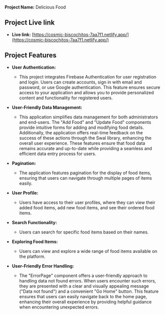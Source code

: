  **Project Name:** Delicious Food
## Project Live link
- **Live link:** [https://cosmic-biscochitos-7aa7f1.netlify.app/](https://cosmic-biscochitos-7aa7f1.netlify.app/)



## Project Features

- **User Authentication:**
  - This project integrates Firebase Authentication for user registration and login. Users can create accounts, sign in with email and password, or use Google authentication. This feature ensures secure access to your application and allows you to provide personalized content and functionality for registered users.

- **User-Friendly Data Management:**
  - This application simplifies data management for both administrators and end-users. The "Add Food" and "Update Food" components provide intuitive forms for adding and modifying food details. Additionally, the application offers real-time feedback on the success of these actions through the Swal library, enhancing the overall user experience. These features ensure that food data remains accurate and up-to-date while providing a seamless and efficient data entry process for users.

- **Pagination:**
  - The application features pagination for the display of food items, ensuring that users can navigate through multiple pages of items easily.

- **User Profile:**
  - Users have access to their user profiles, where they can view their added food items, add new food items, and see their ordered food items.

- **Search Functionality:**
  - Users can search for specific food items based on their names.

- **Exploring Food Items:**
  - Users can view and explore a wide range of food items available on the platform.

- **User-Friendly Error Handling:**
  - The "ErrorPage" component offers a user-friendly approach to handling data not found errors. When users encounter such errors, they are presented with a clear and visually appealing message ("Data not found") and a convenient "Go Home" button. This feature ensures that users can easily navigate back to the home page, enhancing their overall experience by providing helpful guidance when encountering unexpected errors.
